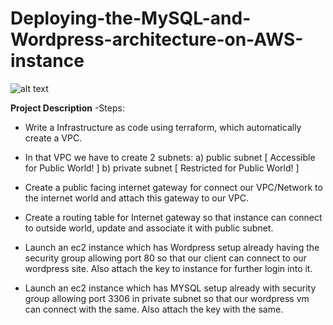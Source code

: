 # Deploying-the-MySQL-and-Wordpress-architecture-on-AWS-instance

![alt text](https://2.bp.blogspot.com/-M5mou_8yyl4/XDLK-2xxWtI/AAAAAAAACeI/f4o3_L2PzP0Q8lVqzpAJ4W25GMdQzUOSwCLcBGAs/s1600/sample%2Bvpc.jpg)

**Project Description**
-Steps:
- Write a Infrastructure as code using terraform, which automatically create a VPC.

- In that VPC we have to create 2 subnets:
    a)  public  subnet [ Accessible for Public World! ] 
    b)  private subnet [ Restricted for Public World! ]

- Create a public facing internet gateway for connect our VPC/Network to the internet world and attach this gateway to our VPC.

- Create  a routing table for Internet gateway so that instance can connect to outside world, update and associate it with public subnet.

- Launch an ec2 instance which has Wordpress setup already having the security group allowing  port 80 so that our client can connect to our wordpress site.
Also attach the key to instance for further login into it.

- Launch an ec2 instance which has MYSQL setup already with security group allowing  port 3306 in private subnet so that our wordpress vm can connect with the same.
Also attach the key with the same.

